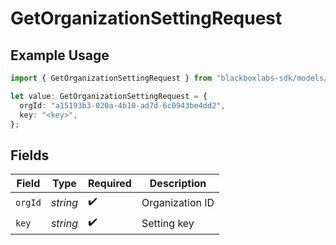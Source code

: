 # GetOrganizationSettingRequest

## Example Usage

```typescript
import { GetOrganizationSettingRequest } from "blackboxlabs-sdk/models/operations";

let value: GetOrganizationSettingRequest = {
  orgId: "a15193b3-020a-4b10-ad7d-6c0943be4dd2",
  key: "<key>",
};
```

## Fields

| Field              | Type               | Required           | Description        |
| ------------------ | ------------------ | ------------------ | ------------------ |
| `orgId`            | *string*           | :heavy_check_mark: | Organization ID    |
| `key`              | *string*           | :heavy_check_mark: | Setting key        |